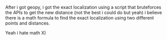 After i got geopy, i got the exact localization using a script that bruteforces the APIs to get the new distance (not the best i could do but yeah) i believe there is a math formula to find the exact localization using two different points and distances.

Yeah i hate math X) 
